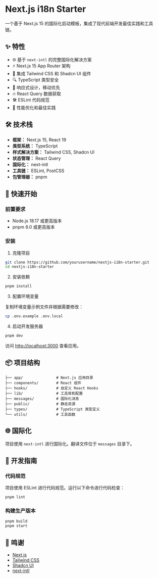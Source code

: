 # Next.js i18n Starter

一个基于 Next.js 15 的国际化启动模板，集成了现代前端开发最佳实践和工具链。

## ✨ 特性

- 🌐 基于 `next-intl` 的完整国际化解决方案
- ⚡️ Next.js 15 App Router 架构
- 🎨 集成 Tailwind CSS 和 Shadcn UI 组件
- 🔍 TypeScript 类型安全
- 📱 响应式设计，移动优先
- 🔥 React Query 数据获取
- 🛠 ESLint 代码规范
- 🚀 性能优化和最佳实践

## 🛠 技术栈

- **框架：** Next.js 15, React 19
- **类型系统：** TypeScript
- **样式解决方案：** Tailwind CSS, Shadcn UI
- **状态管理：** React Query
- **国际化：** next-intl
- **工具链：** ESLint, PostCSS
- **包管理器：** pnpm

## 🚀 快速开始

### 前置要求

- Node.js 18.17 或更高版本
- pnpm 8.0 或更高版本

### 安装

1. 克隆项目

```bash
git clone https://github.com/yourusername/nextjs-i18n-starter.git
cd nextjs-i18n-starter
```

2. 安装依赖

```bash
pnpm install
```

3. 配置环境变量

复制环境变量示例文件并根据需要修改：

```bash
cp .env.example .env.local
```

4. 启动开发服务器

```bash
pnpm dev
```

访问 [http://localhost:3000](http://localhost:3000) 查看应用。

## 📦 项目结构

```
├── app/               # Next.js 应用目录
├── components/        # React 组件
├── hooks/             # 自定义 React Hooks
├── lib/               # 工具库和配置
├── messages/          # 国际化消息
├── public/            # 静态资源
├── types/             # TypeScript 类型定义
└── utils/             # 工具函数
```

## 🌐 国际化

项目使用 `next-intl` 进行国际化。翻译文件位于 `messages` 目录下。

## 📝 开发指南

### 代码规范

项目使用 ESLint 进行代码规范。运行以下命令进行代码检查：

```bash
pnpm lint
```

### 构建生产版本

```bash
pnpm build
pnpm start
```

## 🙏 鸣谢

- [Next.js](https://nextjs.org/)
- [Tailwind CSS](https://tailwindcss.com/)
- [Shadcn UI](https://ui.shadcn.com/)
- [next-intl](https://next-intl-docs.vercel.app/)
